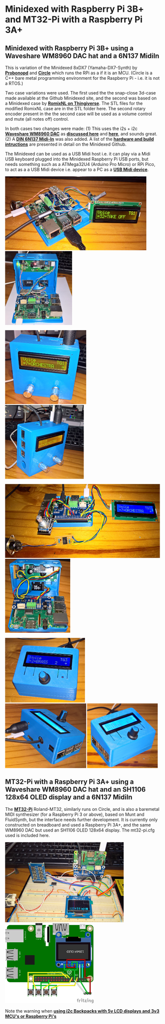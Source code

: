 # Minidexed with Raspberry Pi 3B+ and MT32-Pi with a Raspberry Pi 3A+

## Minidexed with Raspberry Pi 3B+ using a Waveshare WM8960 DAC hat and a 6N137 MidiIn
This is variation of the Minidexed 8xDX7 (Yamaha-DX7-Synth) by [**Probonopd**](https://github.com/probonopd/MiniDexed) and [**Circle**](https://github.com/rsta2/circle) which runs the RPi as a if it is an MCU. (Circle is a C++ bare metal programming environment for the Raspberry Pi - i.e. it is not a RTOS.)

Two case variations were used. The first used the the snap-close 3d-case made available at the Github Minidexed site, and the second was based on a Minidexed case by [**RomixNL on Thingiverse**](https://www.thingiverse.com/thing:5371115). The STL files for the modified RomixNL case are in the STL folder here. The second rotary encoder present in the the second case will be used as a volume control and mute (all notes off) control.

In both cases two changes were made: (1) This uses the i2s + i2c [**Waveshare WM8960 DAC**](https://www.waveshare.com/wm8960-audio-hat.htm) as [**discussed here**](https://github.com/TobiasVanDyk/RaspberryPi-GPIO-Audio) and [**here**](https://github.com/TobiasVanDyk/Wolfson-WM8960-Arduino-Teensy-Driver), and sounds great. (2) A [**DIN 6N137 Midi-In**](images/6N137Midi.png) was also added. A list of the [**hardware and build intructions**](https://github.com/probonopd/MiniDexed/wiki/Hardware) are presented in detail on the Minidexed Github. 

The Minidexed can be used as a USB Midi host i.e. it can play via a Midi USB keyboard plugged into the Minidexed Raspberry Pi USB ports, but needs something such as a ATMega32U4 (Arduino Pro Micro) or RPi Pico, to act as a a USB Midi device i.e. appear to a PC as a [**USB Midi device**](https://github.com/probonopd/MiniDexed/discussions/236).

<p align="left">
<img src="images/minidexedv2a.jpg" height="240" /> 
<img src="images/minidexedv2c.jpg" height="240" /> 
</p>

<p align="left">
<img src="images/minidexedv2d.jpg" height="240" /> 
<img src="images/minidexedv2e.jpg" height="240" /> 
</p>

<p align="left">
<img src="images/minid2.jpg" height="240" /> 
<img src="images/minid3.jpg" height="240" /> 
</p>

<p align="left">
<img src="images/minid10.jpg" height="210" /> 
<img src="images/minid11.jpg" height="210" /> 
<img src="images/minid12.jpg" height="210" /> 
</p>

## MT32-Pi with a Raspberry Pi 3A+ using a Waveshare WM8960 DAC hat and an SH1106 128x64 OLED display and a 6N137 MidiIn
The [**MT32-Pi**](https://github.com/dwhinham/mt32-pi) Roland-MT32, similarly runs on Circle, and is also a baremetal MIDI synthesizer (for a Raspberry Pi 3 or above), based on Munt and FluidSynth, but the interface needs further development. It is currently only constructed on breadboard and used a Raspberry Pi 3A+, and the same WM8960 DAC but used an SH1106 OLED 128x64 display. The mt32-pi.cfg used is included here.

<p align="left">
<img src="images/mt32.jpg" height="260" /> 
<img src="images/MT32a_bb.jpg" height="260" />   
</p>

Note the warning when [**using i2c Backpacks with 5v LCD displays and 3v3 MCU's or Raspberry Pi's**](https://github.com/TobiasVanDyk/Microdexed-Synth-Variations/tree/main/i2cbackpack)

